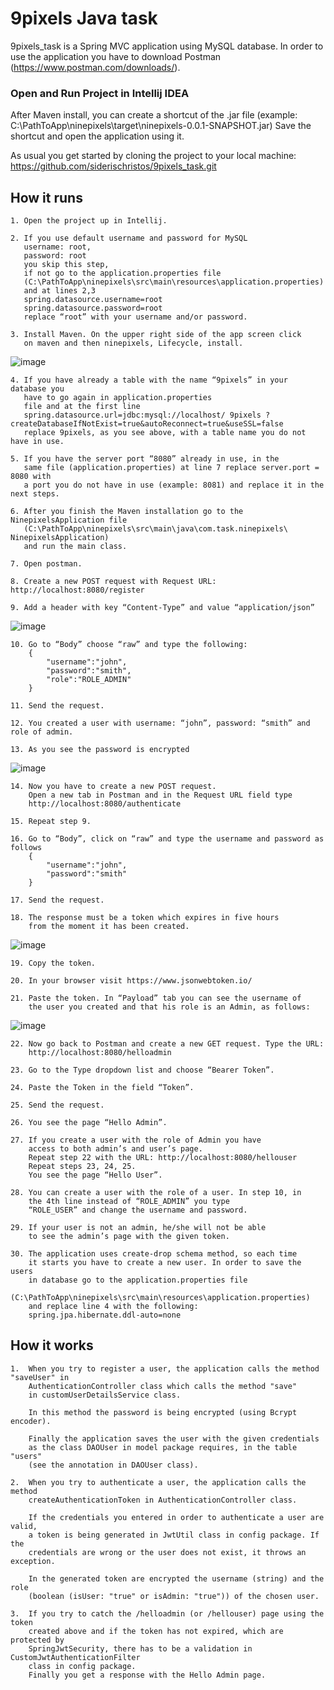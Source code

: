 # 9pixels Java task


9pixels_task is a Spring MVC application using MySQL database. In order to use
the application you have to download Postman (https://www.postman.com/downloads/).



### Open and Run Project in Intellij IDEA

After Maven install, you can create a shortcut of the .jar file 
(example: C:\PathToApp\ninepixels\target\ninepixels-0.0.1-SNAPSHOT.jar)
Save the shortcut and open the application using it.


As usual you get started by cloning the  project to your local machine:
https://github.com/siderischristos/9pixels_task.git

## How it runs
    1. Open the project up in Intellij.
       
    2. If you use default username and password for MySQL 
       username: root, 
       password: root 
       you skip this step,
       if not go to the application.properties file 
       (C:\PathToApp\ninepixels\src\main\resources\application.properties)
       and at lines 2,3
       spring.datasource.username=root
       spring.datasource.password=root
       replace “root” with your username and/or password.
       
    3. Install Maven. On the upper right side of the app screen click
       on maven and then ninepixels, Lifecycle, install.
![image](https://user-images.githubusercontent.com/54001807/95075466-df2fe680-0718-11eb-97ca-b0820013c324.png)

    4. If you have already a table with the name “9pixels” in your database you
       have to go again in application.properties
       file and at the first line 
       spring.datasource.url=jdbc:mysql://localhost/ 9pixels ?createDatabaseIfNotExist=true&autoReconnect=true&useSSL=false
       replace 9pixels, as you see above, with a table name you do not have in use.
       
    5. If you have the server port “8080” already in use, in the
       same file (application.properties) at line 7 replace server.port = 8080 with
       a port you do not have in use (example: 8081) and replace it in the next steps.
       
    6. After you finish the Maven installation go to the NinepixelsApplication file
       (C:\PathToApp\ninepixels\src\main\java\com.task.ninepixels\ NinepixelsApplication)
       and run the main class.
       
    7. Open postman.
       
    8. Create a new POST request with Request URL: http://localhost:8080/register
       
    9. Add a header with key “Content-Type” and value “application/json”
![image](https://user-images.githubusercontent.com/54001807/95075617-274f0900-0719-11eb-8a1f-e4f72a6740f8.png)

    10. Go to “Body” choose “raw” and type the following:
        {
            "username":"john",
            "password":"smith",
            "role":"ROLE_ADMIN"
        }
         
    11. Send the request.
       
    12. You created a user with username: “john”, password: “smith” and role of admin.
       
    13. As you see the password is encrypted
![image](https://user-images.githubusercontent.com/54001807/95075626-2f0ead80-0719-11eb-958a-9f4bf685cf97.png)

    14. Now you have to create a new POST request. 
        Open a new tab in Postman and in the Request URL field type
        http://localhost:8080/authenticate
       
    15. Repeat step 9.
       
    16. Go to “Body”, click on “raw” and type the username and password as follows
        {
            "username":"john",
            "password":"smith"
        }
        
    17. Send the request.
       
    18. The response must be a token which expires in five hours
        from the moment it has been created.
![image](https://user-images.githubusercontent.com/54001807/95075637-3766e880-0719-11eb-8789-bab8c3f4fb3f.png)

    19. Copy the token.

    20. In your browser visit https://www.jsonwebtoken.io/

    21. Paste the token. In “Payload” tab you can see the username of 
        the user you created and that his role is an Admin, as follows:
![image](https://user-images.githubusercontent.com/54001807/95075662-42ba1400-0719-11eb-93eb-9f61f167e554.png)

    22. Now go back to Postman and create a new GET request. Type the URL:
        http://localhost:8080/helloadmin

    23. Go to the Type dropdown list and choose “Bearer Token”.
       
    24. Paste the Token in the field “Token”.
       
    25. Send the request.
       
    26. You see the page “Hello Admin”.
       
    27. If you create a user with the role of Admin you have
        access to both admin’s and user’s page.
        Repeat step 22 with the URL: http://localhost:8080/hellouser
        Repeat steps 23, 24, 25.
        You see the page “Hello User”.
         
    28. You can create a user with the role of a user. In step 10, in 
        the 4th line instead of “ROLE_ADMIN” you type
        “ROLE_USER” and change the username and password.
       
    29. If your user is not an admin, he/she will not be able
        to see the admin’s page with the given token.
       
    30. The application uses create-drop schema method, so each time 
        it starts you have to create a new user. In order to save the users 
        in database go to the application.properties file
        (C:\PathToApp\ninepixels\src\main\resources\application.properties) 
        and replace line 4 with the following:
        spring.jpa.hibernate.ddl-auto=none


 ## How it works
    1.  When you try to register a user, the application calls the method "saveUser" in
        AuthenticationController class which calls the method "save"
        in customUserDetailsService class. 
        
        In this method the password is being encrypted (using Bcrypt encoder).
        
        Finally the application saves the user with the given credentials
        as the class DAOUser in model package requires, in the table "users"
        (see the annotation in DAOUser class).
        
    2.  When you try to authenticate a user, the application calls the method 
        createAuthenticationToken in AuthenticationController class.
        
        If the credentials you entered in order to authenticate a user are valid, 
        a token is being generated in JwtUtil class in config package. If the 
        credentials are wrong or the user does not exist, it throws an exception.
        
        In the generated token are encrypted the username (string) and the role
        (boolean (isUser: "true" or isAdmin: "true")) of the chosen user.
        
    3.  If you try to catch the /helloadmin (or /hellouser) page using the token
        created above and if the token has not expired, which are protected by
        SpringJwtSecurity, there has to be a validation in CustomJwtAuthenticationFilter
        class in config package.
        Finally you get a response with the Hello Admin page.
